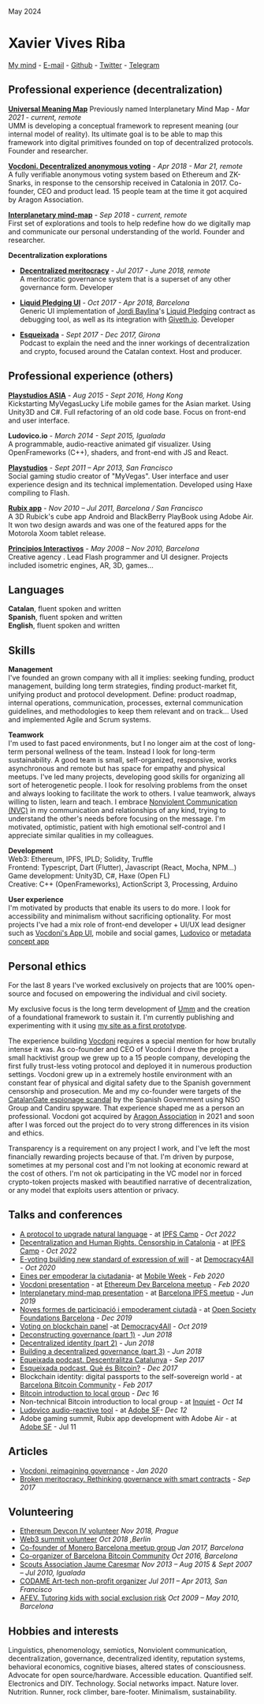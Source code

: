 May 2024
  
# Xavier Vives Riba

[My mind](https://xavivives.com/#?expr=[%22i12D3KooWBSEYV1cK821KKdfVTHZc3gKaGkCQXjgoQotUDVYAxr3clzfmhs7a%22,[[%22i12D3KooWBSEYV1cK821KKdfVTHZc3gKaGkCQXjgoQotUDVYAxr3c2lf4dbua%22,%22i12D3KooWBSEYV1cK821KKdfVTHZc3gKaGkCQXjgoQotUDVYAxr3cwx4lcc2a%22],[%22i12D3KooWBSEYV1cK821KKdfVTHZc3gKaGkCQXjgoQotUDVYAxr3c2lf4dbua%22,%22i12D3KooWBSEYV1cK821KKdfVTHZc3gKaGkCQXjgoQotUDVYAxr3cmy3c4u4a%22]]]&) - [E-mail](mailto:xavings@gmail.com) - [Github](https://github.com/xavivives) - [Twitter](https://twitter.com/xavivives) - [Telegram](https://t.me/xavivives)

## Professional experience (decentralization)

**[Universal Meaning Map](https://github.com/universal-meaning-map/docs)** Previously named Interplanetary Mind Map - _Mar 2021 - current, remote_  
UMM is developing a conceptual framework to represent meaning (our internal model of reality). Its ultimate goal is to be able to map this framework into digital primitives founded on top of decentralized protocols.
Founder and researcher.

**[Vocdoni. Decentralized anonymous voting](https://github.com/vocdoni/)** - _Apr 2018 - Mar 21, remote_  
A fully verifiable anonymous voting system based on Ethereum and ZK-Snarks, in response to the censorship received in Catalonia in 2017.
Co-founder, CEO and product lead. 15 people team at the time it got acquired by Aragon Association.

**[Interplanetary mind-map](https://github.com/interplanetarymindmap/docs)** - _Sep 2018 - current, remote_  
First set of explorations and tools to help redefine how do we digitally map and communicate our personal understanding of the world.
Founder and researcher.

**Decentralization explorations**

- [**Decentralized meritocracy**](https://github.com/uummProject)  - _Jul 2017 - June 2018, remote_  
A meritocratic governance system that is a superset of any other governance form. Developer

- **[Liquid Pledging UI](https://github.com/Giveth/liquidpledging-ui)** - _Oct 2017 - Apr 2018, Barcelona_  
Generic UI implementation of [Jordi Baylina](https://github.com/jbaylina)'s [Liquid Pledging](https://github.com/Giveth/liquidpledging) contract as debugging tool, as well as its integration with [Giveth.io](https://giveth.io/). Developer

- **[Esqueixada](https://www.youtube.com/channel/UC9lV1Baas2UbkOzmOOBqmxw/videos?view_as=subscriber)**  - _Sept 2017 - Dec 2017, Girona_  
Podcast to explain the need and the inner workings of decentralization and crypto, focused around the Catalan context. Host and producer.

## Professional experience (others)

**[Playstudios ASIA](http://www.playstudios.asia/)**  - _Aug 2015 - Sept 2016, Hong Kong_  
Kickstarting MyVegasLucky Life mobile games for the Asian market.
Using Unity3D and C#. Full refactoring of an old code base. Focus on front-end and user interface.

**Ludovico.io** - _March 2014 - Sept 2015, Igualada_  
A programmable, audio-reactive animated gif visualizer. Using OpenFrameworks (C++), shaders, and front-end with JS and React.

[**Playstudios**](http://playstudios.com/) - _Sept 2011 – Apr  2013, San Francisco_  
Social gaming studio creator of "MyVegas".
User interface and user experience design and its technical implementation. Developed using Haxe compiling to Flash.

**[Rubix app](https://vimeo.com/20520674)** - _Nov 2010 – Jul 2011, Barcelona / San Francisco_  
A 3D Rubick's cube app Android and BlackBerry PlayBook using Adobe Air. It won two design awards and was one of the featured apps for the Motorola Xoom tablet release.

**[Principios Interactivos](http://www.principiosactivos.com/)** - _May 2008 – Nov 2010, Barcelona_  
Creative agency . Lead Flash programmer and UI designer. Projects included isometric engines, AR, 3D, games...

## Languages

**Catalan**, fluent spoken and written  
**Spanish**, fluent spoken and written  
**English**,  fluent spoken and written  

## Skills

**Management**  
I've founded an grown company with all it implies: seeking funding, product management, building long term strategies, finding product-market fit, unifying product and protocol development. Define: product roadmap, internal operations, communication, processes, external communication guidelines, and methodologies to keep them relevant and on track... Used and implemented Agile and Scrum systems.

**Teamwork**  
I'm used to fast paced environments, but I no longer aim at the cost of long-term personal wellness of the team. Instead I look for long-term sustainability. A good team is small, self-organized, responsive, works asynchronous and remote but has space for empathy and physical meetups. I've led many projects, developing good skills for organizing all sort of heterogenetic people. I look for resolving problems from the onset and always looking to facilitate the work to others. I value teamwork, always willing to listen, learn and teach. I embrace [Nonviolent Communication (NVC)](https://en.wikipedia.org/wiki/Nonviolent_Communication) in my communication and relationships of any kind, trying to understand the other's needs before focusing on the message. I'm motivated, optimistic, patient with high emotional self-control and I appreciate similar qualities in my colleagues.

**Development**  
Web3: Ethereum, IPFS, IPLD; Solidity, Truffle  
Frontend: Typescript, Dart (Flutter), Javascript (React, Mocha, NPM…)  
Game development: Unity3D, C#, Haxe (Open FL)  
Creative: C++ (OpenFrameworks), ActionScript 3, Processing, Arduino  

**User experience**  
I'm motivated by products that enable its users to do more. I look for accessibility and minimalism without sacrificing optionality. For most projects I've had a mix role of front-end developer + UI/UX lead designer such as [Vocdoni's App UI](https://www.figma.com/file/e0KoX2m1aHM14sd6rLtPynRU/Vocdoni-App?node-id=3356%3A182),  mobile and social games, [Ludovico](https://www.youtube.com/watch?v=eDI82fS5Kd8) or [metadata concept app](https://www.youtube.com/watch?v=vZOW3OdPNXA&index=5&list=UUoRJpJaBBiGYqKxzlUBRNfA&t=35s)

## Personal ethics

For the last 8 years I've worked exclusively on projects that are 100% open-source and focused on empowering the individual and civil society.

My exclusive focus is the long term development of [Umm](https://github.com/universal-meaning-map/docs) and the creation of a foundational framework to sustain it. I'm currently publishing and experimenting with it using [my site as a first prototype](https://xavivives.com/#?expr=[%22i12D3KooWBSEYV1cK821KKdfVTHZc3gKaGkCQXjgoQotUDVYAxr3clzfmhs7a%22,[[%22i12D3KooWBSEYV1cK821KKdfVTHZc3gKaGkCQXjgoQotUDVYAxr3c2lf4dbua%22,%22i12D3KooWBSEYV1cK821KKdfVTHZc3gKaGkCQXjgoQotUDVYAxr3cwx4lcc2a%22],[%22i12D3KooWBSEYV1cK821KKdfVTHZc3gKaGkCQXjgoQotUDVYAxr3c2lf4dbua%22,%22i12D3KooWBSEYV1cK821KKdfVTHZc3gKaGkCQXjgoQotUDVYAxr3cmy3c4u4a%22]]]&).

The experience building [Vocdoni](https://github.com/vocdoni) requires a special mention for how brutally intense it was. As co-founder and CEO of Vocdoni I drove the project a small hacktivist group we grew up to a 15 people company, developing the first fully trust-less voting protocol and deployed it in numerous production settings. Vocdoni grew up in a extremely hostile environment with an constant fear of physical and digital safety due to the Spanish government censorship and prosecution. Me and my co-founder were targets of the [CatalanGate espionage scandal](https://catalonia.citizenlab.ca/) by the Spanish Government using NSO Group and Candiru spyware. That experience shaped me as a person an professional. Vocdoni got acquired by [Aragon Association](https://aragon.org/aragon-association) in 2021 and soon after I was forced out the project do to very strong differences in its vision and ethics.

Transparency is a requirement on any project I work, and I've left the most financially rewarding projects because of that. I'm driven by purpose, sometimes at my personal cost and I'm not looking at economic reward at the cost of others. I'm not ok participating in the VC model nor in forced crypto-token projects masked with beautified narrative of decentralization, or any model that exploits users attention or privacy.

## Talks and conferences

- [A protocol to upgrade natural language](https://www.youtube.com/watch?v=H9TudZ_fC3o) - at [IPFS Camp](https://2022.ipfs.camp/) - _Oct 2022_
- [Decentralization and Human Rights. Censorship in Catalonia](https://www.youtube.com/watch?v=0gbMYNEIVZ8&t=441s) - at [IPFS Camp](https://2022.ipfs.camp/) - _Oct 2022_
- [E-voting building new standard of expression of will](https://www.youtube.com/watch?v=3R5s4dG9oTA) - at [Democracy4All](https://www.d4a.io/) - _Oct 2020_
- [Eines per empoderar la ciutadania](https://www.youtube.com/watch?v=MJCYKja0Z8A)- at [Mobile Week](https://mweek.com/#) - _Feb 2020_
- [Vocdoni presentation](https://www.youtube.com/watch?v=y1xnVuAjVP4) - at [Ethereum Dev Barcelona meetup](https://www.meetup.com/ethereumbcn/) - _Feb 2020_
- [Interplanetary mind-map presentation](https://www.youtube.com/watch?v=OY22uTUaL2Q) - at [Barcelona IPFS meetup](https://www.meetup.com/barcelona-ipfs/events/262101190/) - _Jun 2019_
- [Noves formes de participació i empoderament ciutadà](https://www.youtube.com/watch?v=UcS6jAUB1Ls) - at [Open Society Foundations Barcelona](https://www.opensocietyfoundations.org/newsroom/open-society-foundations-spain) - _Dec 2019_
- [Voting on blockchain panel](https://www.youtube.com/watch?v=LhZu-OMJ-ko) -at [Democracy4All](https://www.d4a.io/) - _Oct 2019_
- [Deconstructing governance (part 1)](https://www.youtube.com/watch?v=N_IetZIalAE) - _Jun 2018_
- [Decentralized identity (part 2)](https://www.youtube.com/watch?v=uINaYsnikdo) - _Jun 2018_
- [Building a decentralized governance (part 3)](https://www.youtube.com/watch?v=1f-HrFQxQhY) - _Jun 2018_
- [Equeixada podcast. Descentralitza Catalunya](https://www.youtube.com/watch?v=CT1kL_m9Rzc) - _Sep 2017_
- [Esqueixada podcast. Què és Bitcoin?](https://www.youtube.com/watch?v=xjf0ZIK_hrM) - _Dec 2017_
- Blockchain identity: digital passports to the self-sovereign world - at [Barcelona Bitcoin Community](https://www.meetup.com/bitcoin-barcelona/) - _Feb 2017_
- [Bitcoin introduction to local group](https://www.youtube.com/watch?v=tiR9ZREivQk) - _Dec 16_
- Non-technical Bitcoin introduction to local group - at [Inquiet](https://www.instagram.com/p/ujItVFOB79/?taken-by=inquietlife) - _Oct 14_
- [Ludovico audio-reactive tool](https://www.youtube.com/watch?v=2wgcQ1Y-iLs) - at [Adobe SF](https://learning.adobe.com/products-resources/contact-us/americas/san-francisco.html)- _Dec 12_
- Adobe gaming summit, Rubix app development with Adobe Air - at [Adobe SF](https://learning.adobe.com/products-resources/contact-us/americas/san-francisco.html) - Jul 11

## Articles

- [Vocdoni, reimagining governance](https://blog.aragon.org/vocdoni-reimagining-governance/) - _Jan 2020_
- [Broken meritocracy. Rethinking governance with smart contracts](https://medium.com/@xavivives/broken-meritocracy-74c584f62b85) - _Sep 2017_

## Volunteering

- [Ethereum Devcon IV volunteer](https://devcon4.ethereum.org/) _Nov 2018, Prague_
- [Web3 summit volunteer](https://2018.web3summit.com/) _Oct 2018 ,Berlin_
- [Co-founder of Monero Barcelona meetup group](https://t.me/monerobarcelona) _Jan 2017, Barcelona_
- [Co-organizer of Barcelona Bitcoin Community](https://www.meetup.com/bitcoin-barcelona/) _Oct 2016, Barcelona_
- [Scouts Association Jaume Caresmar](http://cauigualada.cat/) _Nov 2013 – Aug 2015 & Sept 2007 – Jul 2010, Igualada_  
- [CODAME Art-tech non-profit organizer](http://codame.com/) _Jul 2011 – Apr 2013, San Francisco_  
- [AFEV. Tutoring kids with social exclusion risk](http://afev.org/) _Oct 2009 – May 2010, Barcelona_  

## Hobbies and interests

Linguistics, phenomenology, semiotics, Nonviolent communication, decentralization, governance, decentralized identity, reputation systems, behavioral economics, cognitive biases, altered states of consciousness. Advocate for open source/hardware. Accessible education. Quantified self. Electronics and DIY. Technology. Social networks impact. Nature lover. Nutrition. Runner, rock climber, bare-footer. Minimalism, sustainability.
